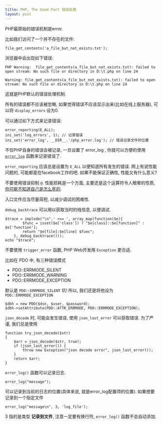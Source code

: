 ```yaml
---
title: PHP, The Good Part 错误处理
layout: post
---
```


PHP最原始的错误机制是error.

比如我们访问了一个并不存在的文件:

    file_get_contents('a_file_but_not_exists.txt');

浏览器中会出现如下错误:

    PHP Warning:  file_get_contents(a_file_but_not_exists.txt): failed to open stream: No such file or directory in D:\t.php on line 24

    Warning: file_get_contents(a_file_but_not_exists.txt): failed to open stream: No such file or directory in D:\t.php on line 24

这就是PHP默认的错误处理机制.

所有的错误都不应该被忽略, 如果觉得错误不应该显示出来(比如在线上服务器), 可以将 `display_errors` 设为0.

可以通过如下方式来记录错误:

    error_reporting(E_ALL);
    ini_set('log_errors', 1); // 记录错误
    ini_set('error_log', __DIR__.'/php_error.log'); // 错误记录文件的位置

不仅PHP自身的错误会被记录, 一旦设置了 error_log , 你就可以方便的使用 [`error_log`](http://php.net/manual/zh/function.error-log.php) 函数来记录错误了.

`error_reporting` 应该总是设置为 `E_ALL` 以便知道所有发生的错误. 网上有说性能问题的, 可能都是在facebook工作的吧. 如果不能保证正确性, 性能又有什么意义?

不要使用错误抑制 `@`. 性能损耗是一个方面, 主要还是这个运算符令人眼晕的性质, [你可能不知道自己是怎么死的](http://php.net/manual/zh/language.operators.errorcontrol.php).

入口文件应当尽量简短, 以减少调试的困难性.

`debug_backtrace` 可以用以获取当时的栈信息, 以便调试.

    $trace = implode("\n".' <== ', array_map(function($e){
            $func = isset($e['class']) ? "$e[class]::$e[function]" : $e['function'];
            return "$e[file]:$e[line] $func";
        }, debug_backtrace()));
    echo "$trace";

不要使用 `trigger_error` 函数, PHP Web开发用 `Exception` 更合适.

比如在 PDO 中, 有三种错误模式

- PDO::ERRMODE_SILENT
- PDO::ERRMODE_WARNING
- PDO::ERRMODE_EXCEPTION

默认是 `PDO::ERRMODE_SILENT` 坑!
所以, 我们还是将他设为 `PDO::ERRMODE_EXCEPTION`

    $dbh = new PDO($dsn, $user, $password);
    $dbh->setAttribute(PDO::ATTR_ERRMODE, PDO::ERRMODE_EXCEPTION);

`json_decode` 时, 可能会发生错误, 使用 `json_last_error` 可以获取错误.
为了严谨, 我们总是使用

    function try_json_decode($str)
    {
        $arr = json_decode($str, true);
        if (json_last_error()) {
            throw new Exception("json decode error", json_last_error());
        }
        return $arr;
    }

`error_log()` 函数可以记录日志.

    error_log("message");

可以记录到当前的日志的位置(具体来说, 就是error_log配置项的位置). 如果想要记录到一个指定文件

    error_log("message\n", 3, 'log_file');

3 指的是类型 **记录到文件**, 注意一定要有换行符, `error_log()` 函数不会自动添加.
